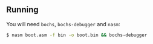 ## Running

You will need `bochs`, `bochs-debugger` and `nasm`:

```bash
$ nasm boot.asm -f bin -o boot.bin && bochs-debugger
```
